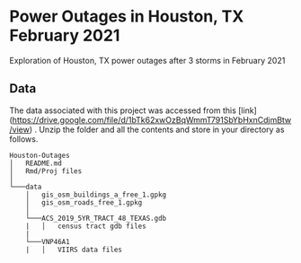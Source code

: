 # Power Outages in Houston, TX February 2021

Exploration of Houston, TX power outages after 3 storms in February 2021 



## Data
The data associated with this project was accessed from this [link] (https://drive.google.com/file/d/1bTk62xwOzBqWmmT791SbYbHxnCdjmBtw/view) . Unzip the folder and all the contents and store in your directory as follows.

```{r}
Houston-Outages
│   README.md
│   Rmd/Proj files    
│
└───data
    │   gis_osm_buildings_a_free_1.gpkg
    │   gis_osm_roads_free_1.gpkg
    │
    └───ACS_2019_5YR_TRACT_48_TEXAS.gdb
    |   │   census tract gdb files
    |
    └───VNP46A1
    |   │   VIIRS data files
```
